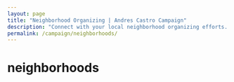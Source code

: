 ```yaml
---
layout: page
title: "Neighborhood Organizing | Andres Castro Campaign"
description: "Connect with your local neighborhood organizing efforts. Building grassroots power community by community across Oakland and Alameda County."
permalink: /campaign/neighborhoods/
---
```


# neighborhoods

